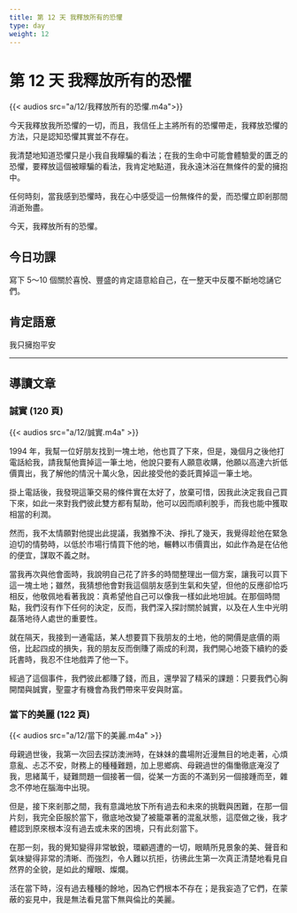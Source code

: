 ```yaml
---
title: 第 12 天 我釋放所有的恐懼
type: day
weight: 12
---
```


# 第 12 天 我釋放所有的恐懼

{{< audios src="a/12/我釋放所有的恐懼.m4a">}}

今天我釋放我所恐懼的一切，而且，我信任上主將所有的恐懼帶走，我釋放恐懼的方法，只是認知恐懼其實並不存在。

我清楚地知道恐懼只是小我自我矇騙的看法；在我的生命中可能會體驗愛的匱乏的恐懼，要釋放這個被矇騙的看法，我肯定地點道，我永遠沐浴在無條件的愛的擁抱中。

任何時刻，當我感到恐懼時，我在心中感受這一份無條件的愛，而恐懼立即剎那間消逝殆盡。

今天，我釋放所有的恐懼。

## 今日功課

寫下 5～10 個關於喜悅、豐盛的肯定語意給自己，在一整天中反覆不斷地唸誦它們。

## 肯定語意

我只擁抱平安

---

## 導讀文章

### 誠實 (120 頁)

{{< audios src="a/12/誠實.m4a" >}}

1994 年，我幫一位好朋友找到一塊土地，他也買了下來，但是，幾個月之後他打電話給我，請我幫他賣掉這一筆土地，他說只要有人願意收購，他願以高達六折低價賣出，我了解他的情況十萬火急，因此接受他的委託賣掉這一筆土地。

掛上電話後，我發現這筆交易的條件實在太好了，放棄可惜，因我此決定我自己買下來，如此一來對我們彼此雙方都有幫助，他可以因而順利脫手，而我也能中獲取相當的利潤。

然而，我不太情願對他提出此提議，我猶豫不決、掙扎了幾天，我覺得趁他在緊急迫切的情勢時，以低於市場行情買下他的地，輾轉以市價賣出，如此作為是在佔他的便宜，謀取不義之財。

當我再次與他會面時，我說明自己花了許多的時間整理出一個方案，讓我可以買下這一塊土地；雖然，我猜想他會對我這個朋友感到生氣和失望，但他的反應卻恰巧相反，他敬佩地看著我說：真希望他自己可以像我一樣如此地坦誠。在那個時間點，我們沒有作下任何的決定，反而，我們深入探討關於誠實，以及在人生中光明磊落地待人處世的重要性。

就在隔天，我接到一通電話，某人想要買下我朋友的土地，他的開價是底價的兩倍，比起四成的損失，我的朋友反而倒賺了兩成的利潤，我們開心地簽下續約的委託書時，我忍不住地戲弄了他一下。

經過了這個事件，我們彼此都賺了錢，而且，還學習了精采的課題：只要我們心胸開闊與誠實，聖靈才有機會為我們帶來平安與財富。

### 當下的美麗 (122 頁)

{{< audios src="a/12/當下的美麗.m4a" >}}

母親過世後，我第一次回去探訪澳洲時，在妹妹的農場附近漫無目的地走著，心煩意亂、忐忑不安，財務上的種種難題，加上思鄉病、母親過世的傷慟徹底淹沒了我，思緒萬千，疑難問題一個接著一個，從某一方面的不滿到另一個接踵而至，雜念不停地在腦海中出現。

但是，接下來剎那之間，我有意識地放下所有過去和未來的挑戰與困難，在那一個片刻，我完全臣服於當下，徹底地改變了被籠罩著的混亂狀態，這麼做之後，我才體認到原來根本沒有過去或未來的困境，只有此刻當下。

在那一刻，我的覺知變得非常敏銳，環顧週遭的一切，眼睛所見景象的美、聲音和氣味變得非常的清晰、而強烈，令人難以抗拒，彷彿此生第一次真正清楚地看見自然界的全貌，是如此的耀眼、燦爛。

活在當下時，沒有過去種種的餘地，因為它們根本不存在；是我妄造了它們，在蒙蔽的妄見中，我是無法看見當下無與倫比的美麗。
